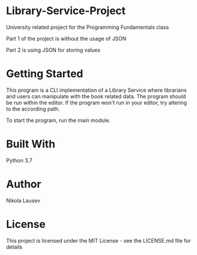 # Library-Service-Project
University related project for the Programming Fundamentals class

Part 1 of the project is without the usage of JSON

Part 2 is using JSON for storing values

# Getting Started
This program is a CLI implementation of a Library Service where librarians and users can manipulate with the book related data. The program should be run within the editor. 
If the program won't run in your editor, try altering to the according path.

To start the program, run the main module.

# Built With
Python 3.7

# Author
Nikola Lausev

# License
This project is licensed under the MIT License - see the LICENSE.md file for details
